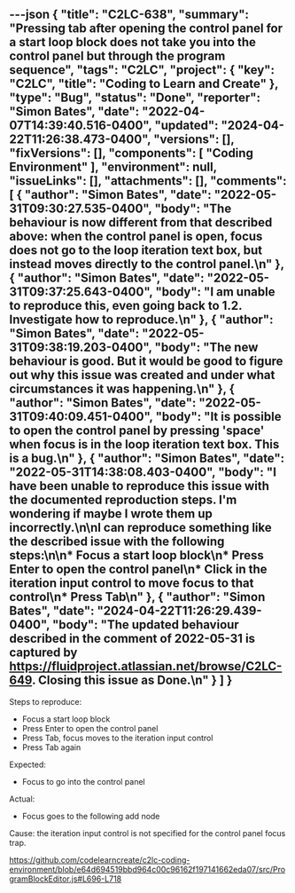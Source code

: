 ---json
{
  "title": "C2LC-638",
  "summary": "Pressing tab after opening the control panel for a start loop block does not take you into the control panel but through the program sequence",
  "tags": "C2LC",
  "project": {
    "key": "C2LC",
    "title": "Coding to Learn and Create"
  },
  "type": "Bug",
  "status": "Done",
  "reporter": "Simon Bates",
  "date": "2022-04-07T14:39:40.516-0400",
  "updated": "2024-04-22T11:26:38.473-0400",
  "versions": [],
  "fixVersions": [],
  "components": [
    "Coding Environment"
  ],
  "environment": null,
  "issueLinks": [],
  "attachments": [],
  "comments": [
    {
      "author": "Simon Bates",
      "date": "2022-05-31T09:30:27.535-0400",
      "body": "The behaviour is now different from that described above: when the control panel is open, focus does not go to the loop iteration text box, but instead moves directly to the control panel.\n"
    },
    {
      "author": "Simon Bates",
      "date": "2022-05-31T09:37:25.643-0400",
      "body": "I am unable to reproduce this, even going back to 1.2. Investigate how to reproduce.\n"
    },
    {
      "author": "Simon Bates",
      "date": "2022-05-31T09:38:19.203-0400",
      "body": "The new behaviour is good. But it would be good to figure out why this issue was created and under what circumstances it was happening.\n"
    },
    {
      "author": "Simon Bates",
      "date": "2022-05-31T09:40:09.451-0400",
      "body": "It is possible to open the control panel by pressing 'space' when focus is in the loop iteration text box. This is a bug.\n"
    },
    {
      "author": "Simon Bates",
      "date": "2022-05-31T14:38:08.403-0400",
      "body": "I have been unable to reproduce this issue with the documented reproduction steps. I'm wondering if maybe I wrote them up incorrectly.\n\nI can reproduce something like the described issue with the following steps:\n\n* Focus a start loop block\n* Press Enter to open the control panel\n* Click in the iteration input control to move focus to that control\n* Press Tab\n"
    },
    {
      "author": "Simon Bates",
      "date": "2024-04-22T11:26:29.439-0400",
      "body": "The updated behaviour described in the comment of 2022-05-31 is captured by <https://fluidproject.atlassian.net/browse/C2LC-649>. Closing this issue as Done.\n"
    }
  ]
}
---
Steps to reproduce:

* Focus a start loop block
* Press Enter to open the control panel
* Press Tab, focus moves to the iteration input control
* Press Tab again

Expected:

* Focus to go into the control panel

Actual:

* Focus goes to the following add node

Cause: the iteration input control is not specified for the control panel focus trap.

<https://github.com/codelearncreate/c2lc-coding-environment/blob/e64d694519bbd964c00c96162f197141662eda07/src/ProgramBlockEditor.js#L696-L718>

        